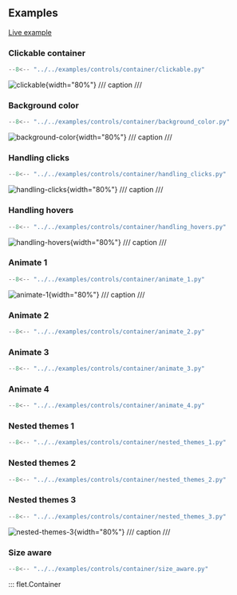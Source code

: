 ## Examples

[Live example](https://flet-controls-gallery.fly.dev/layout/container)

### Clickable container

```python
--8<-- "../../examples/controls/container/clickable.py"
```

![clickable](../../examples/controls/container/media/clickable.gif){width="80%"}
/// caption
///

### Background color

```python
--8<-- "../../examples/controls/container/background_color.py"
```

![background-color](../../examples/controls/container/media/background_color.png){width="80%"}
/// caption
///

### Handling clicks

```python
--8<-- "../../examples/controls/container/handling_clicks.py"
```

![handling-clicks](../../examples/controls/container/media/handling_clicks.gif){width="80%"}
/// caption
///

### Handling hovers

```python
--8<-- "../../examples/controls/container/handling_hovers.py"
```

![handling-hovers](../../examples/controls/container/media/handling_hovers.gif){width="80%"}
/// caption
///

### Animate 1

```python
--8<-- "../../examples/controls/container/animate_1.py"
```

![animate-1](../../examples/controls/container/media/animate_1.gif){width="80%"}
/// caption
///

### Animate 2

```python
--8<-- "../../examples/controls/container/animate_2.py"
```

### Animate 3

```python
--8<-- "../../examples/controls/container/animate_3.py"
```

### Animate 4

```python
--8<-- "../../examples/controls/container/animate_4.py"
```

### Nested themes 1

```python
--8<-- "../../examples/controls/container/nested_themes_1.py"
```

### Nested themes 2

```python
--8<-- "../../examples/controls/container/nested_themes_2.py"
```

### Nested themes 3

```python
--8<-- "../../examples/controls/container/nested_themes_3.py"
```

![nested-themes-3](../../examples/controls/container/media/nested_themes_3.gif){width="80%"}
/// caption
///

### Size aware

```python
--8<-- "../../examples/controls/container/size_aware.py"
```

::: flet.Container
